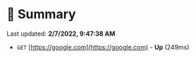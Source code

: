 # 📖 Summary
Last updated: **2/7/2022, 9:47:38 AM**

- `GET` [https://google.com](https://google.com) - **Up** (249ms)
